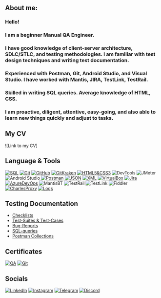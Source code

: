 
## About me: 

### Hello! 

### I am a beginner Manual QA Engineer.

### I have good knowledge of client-server architecture, SDLC/STLC, and testing methodologies. I am familiar with test design techniques and writing test documentation.

### Experienced with Postman, Git, Android Studio, and Visual Studio. I have worked with Mantis, JIRA, TestLink, TestRail.

### Skilled in writing SQL queries. Average knowledge of HTML, CSS.

### I am proactive, diligent, attentive, easy-going, and also able to learn new things quickly and adjust to tasks.

## My CV
![Link to my CV]

## Language & Tools
[![SQL](https://img.shields.io/badge/SQL-090909?style-for-the-badge&logo=none&logoColor)](https://github.com/highlearner/SQL-queries)
[![Git](https://img.shields.io/badge/Git-090909?style-for-the-badge&logo=Git&logoColor)](https://github.com/highlearner/Git)
[![GitHub](https://img.shields.io/badge/GitHub-090909?style-for-the-badge&logo=GitHub&logoColor)](https://github.com/highlearner/github)
[![GitKraken](https://img.shields.io/badge/GitKraken-090909?style-for-the-badge&logo=GitKraken&logoColor)](https://github.com/highlearner/gitkraken)
[![HTML5&CSS3](https://img.shields.io/badge/HTML5&CSS3-090909?style-for-the-badge&logo=&logoColor)](https://github.com/highlearner/html5-css3)
![DevTools](https://img.shields.io/badge/DevTools-090909?style-for-the-badge&logo=googlechrome&logoColor) 
![JMeter](https://img.shields.io/badge/JMeter-090909?style-for-the-badge&logo=apachejmeter&logoColor)
![Android Studio](https://img.shields.io/badge/AndroidStudio-090909?style-for-the-badge&logo=androidstudio&logoColor)
[![Postman](https://img.shields.io/badge/Postman-090909?style-for-the-badge&logo=postman&logoColor=f76935)](https://github.com/highlearner/Postman)
[![JSON](https://img.shields.io/badge/JSON-090909?style-for-the-badge&logo=json&logoColor)](https://github.com/highlearner/json)
[![XML](https://img.shields.io/badge/XML-090909?style-for-the-badge&logo=xml&logoColor)](https://github.com/highlearner/xml)
[![VirtualBox](https://img.shields.io/badge/VirtualBox-090909?style-for-the-badge&logo=virtualbox&logoColor)](https://github.com/highlearner/virtualbox)
[![Jira](https://img.shields.io/badge/Jira-090909?style-for-the-badge&logo=jira&logoColor=136be1)](https://github.com/highlearner/jira)
[![AzureDevOps](https://img.shields.io/badge/AzureDevOps-090909?style-for-the-badge&logo=azuredevops&logoColor=)](https://github.com/highlearner/azure-devops)
![MantisBT](https://img.shields.io/badge/MantisBT-090909?style-for-the-badge&logo=MantisBT&logoColor) 
![TestRail](https://img.shields.io/badge/TestRail-090909?style-for-the-badge&logo=testrail&logoColor)
![TestLink](https://img.shields.io/badge/TestLink-090909?style-for-the-badge&logo=testlink&logoColor)
![Fiddler](https://img.shields.io/badge/Fiddler-090909?style-for-the-badge&logo=fiddlerl&logoColor)
[![CharlesProxy](https://img.shields.io/badge/CharlesProxy-090909?style-for-the-badge&logo=charlesproxy&logoColor)](https://github.com/highlearner/charles-proxy)
[![Logs](https://img.shields.io/badge/Logs-090909?style-for-the-badge&logo=imazing&logoColor)](https://github.com/highlearner/logs)


## Testing Documentation 
- [Checklists](https://github.com/highlearner/checklists)
- [Test-Suites & Test-Cases](https://github.com/highlearner/test-suites-test-cases)
- [Bug-Reports](https://github.com/highlearner/Bugs-Mantis-BT)
- [SQL-queries](https://github.com/highlearner/SQL-queries)
- [Postman Collections](https://github.com/highlearner/Postman)

## Certificates
[![QA](https://img.shields.io/badge/QA._«The_Fundamentals_of_Software_Testing»-090909?style-for-the-badge&logo=QA&logoColor)](https://drive.google.com/file/d/1WPAo38MgQUfjCqFPOkEo4IwqamWs3HMV/view?usp=drive_link)
[![Git](https://img.shields.io/badge/Git._«Git_from_A_to_Z»-090909?style-for-the-badge&logo=git&logoColor)](https://drive.google.com/file/d/1GGMYcucHXNRQEQKfmbiScqK94uHmtS6U/view?usp=drive_link)


## Socials
[![LinkedIn](https://img.shields.io/badge/LinkedIn-090909?style-for-the-badge&logo=LinkedIn&logoColor)](https://www.linkedin.com/in/andriy-telvak-1870b725b/)
[![Instagram](https://img.shields.io/badge/Instagram-090909?style-for-the-badge&logo=Instagram&logoColor)](https://www.instagram.com/ewyyree_/?next=%2F)
[![Telegram](https://img.shields.io/badge/Telegram-090909?style-for-the-badge&logo=Telegram&logoColor)]()
[![Discord](https://img.shields.io/badge/Discord-090909?style-for-the-badge&logo=discord&logoColor)]()
